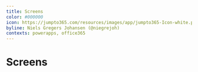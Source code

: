 ```yaml
---
title: Screens
color: #000000
icon: https://jumpto365.com/resources/images/app/jumpto365-Icon-white.png
byline: Niels Gregers Johansen (@niegrejoh)
contexts: powerapps, office365
---
```


# Screens
